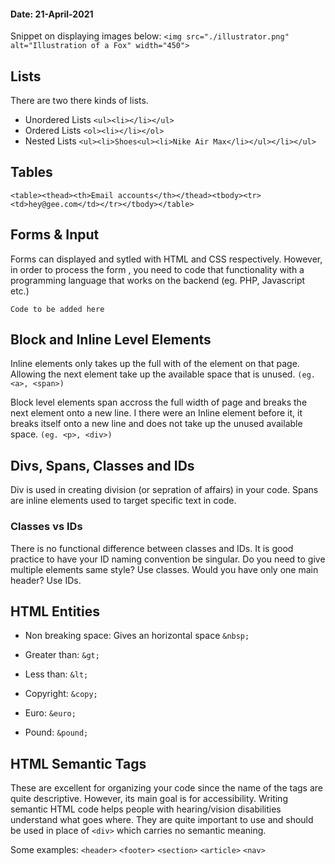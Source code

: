 #### Date: 21-April-2021

Snippet on displaying images below:
`<img src="./illustrator.png" alt="Illustration of a Fox" width="450">`

## Lists

There are two there kinds of lists.

- Unordered Lists
  `<ul><li></li></ul>`
- Ordered Lists
  `<ol><li></li></ol>`
- Nested Lists
  `<ul><li>Shoes<ul><li>Nike Air Max</li></ul></li></ul>`

## Tables

`<table><thead><th>Email accounts</th></thead><tbody><tr><td>hey@gee.com</td></tr></tbody></table>`

## Forms & Input

Forms can displayed and sytled with HTML and CSS respectively. However, in order to process the form , you need to code that functionality with a programming language that works on the backend (eg. PHP, Javascript etc.)

`Code to be added here`

## Block and Inline Level Elements

Inline elements only takes up the full with of the element on that page. Allowing the next element take up the available space that is unused. `(eg. <a>, <span>)`

Block level elements span accross the full width of page and breaks the next element onto a new line. I there were an Inline element before it, it breaks itself onto a new line and does not take up the unused available space. `(eg. <p>, <div>)`

## Divs, Spans, Classes and IDs

Div is used in creating division (or sepration of affairs) in your code.
Spans are inline elements used to target specific text in code.

### Classes vs IDs

There is no functional difference between classes and IDs. It is good practice to have your ID naming convention be singular. Do you need to give multiple elements same style? Use classes. Would you have only one main header? Use IDs.

## HTML Entities

- Non breaking space: Gives an horizontal space `&nbsp;`

- Greater than: `&gt;`

- Less than: `&lt;`

- Copyright: `&copy;`

- Euro: `&euro;`

- Pound: `&pound;`

## HTML Semantic Tags

These are excellent for organizing your code since the name of the tags are quite descriptive. However, its main goal is for accessibility. Writing semantic HTML code helps people with hearing/vision disabilities understand what goes where. They are quite important to use and should be used in place of `<div>` which carries no semantic meaning.

Some examples:
`<header>`
`<footer>`
`<section>`
`<article>`
`<nav>`

